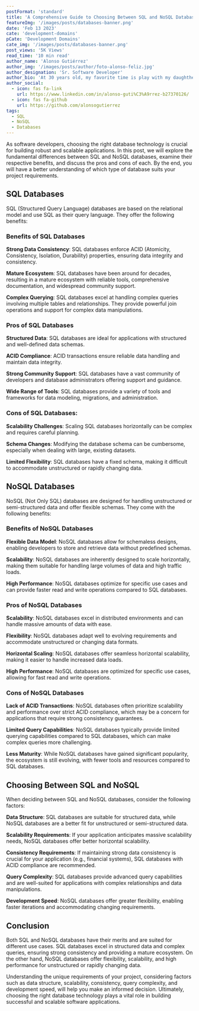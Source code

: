 ```yaml
---
postFormat: 'standard'
title: 'A Comprehensive Guide to Choosing Between SQL and NoSQL Databases'
featureImg: '/images/posts/databases-banner.png'
date: 'Feb 13 2023'
cate: 'development-domains'
pCate: 'Development Domains'
cate_img: '/images/posts/databases-banner.png'
post_views: '5K Views'
read_time: '10 min read'
author_name: 'Alonso Gutiérrez'
author_img: '/images/posts/author/foto-alonso-feliz.jpg'
author_designation: 'Sr. Software Developer'
author_bio: 'At 30 years old, my favorite time is play with my daughther and wife, they are everything for me, without my family I won’t have the motivation to generate my own blog of software engineering topics.'
author_social:
  - icon: fas fa-link
    url: https://www.linkedin.com/in/alonso-guti%C3%A9rrez-b27370126/
  - icon: fas fa-github
    url: https://github.com/alonsogutierrez
tags:
  - SQL
  - NoSQL
  - Databases
---
```


As software developers, choosing the right database technology is crucial for building robust and scalable applications. In this post, we will explore the fundamental differences between SQL and NoSQL databases, examine their respective benefits, and discuss the pros and cons of each. By the end, you will have a better understanding of which type of database suits your project requirements.

## SQL Databases

SQL (Structured Query Language) databases are based on the relational model and use SQL as their query language. They offer the following benefits:

### Benefits of SQL Databases

**Strong Data Consistency**: SQL databases enforce ACID (Atomicity, Consistency, Isolation, Durability) properties, ensuring data integrity and consistency.

**Mature Ecosystem**: SQL databases have been around for decades, resulting in a mature ecosystem with reliable tools, comprehensive documentation, and widespread community support.

**Complex Querying**: SQL databases excel at handling complex queries involving multiple tables and relationships. They provide powerful join operations and support for complex data manipulations.

### Pros of SQL Databases

**Structured Data**: SQL databases are ideal for applications with structured and well-defined data schemas.

**ACID Compliance**: ACID transactions ensure reliable data handling and maintain data integrity.

**Strong Community Support**: SQL databases have a vast community of developers and database administrators offering support and guidance.

**Wide Range of Tools**: SQL databases provide a variety of tools and frameworks for data modeling, migrations, and administration.

### Cons of SQL Databases:

**Scalability Challenges**: Scaling SQL databases horizontally can be complex and requires careful planning.

**Schema Changes**: Modifying the database schema can be cumbersome, especially when dealing with large, existing datasets.

**Limited Flexibility**: SQL databases have a fixed schema, making it difficult to accommodate unstructured or rapidly changing data.

## NoSQL Databases

NoSQL (Not Only SQL) databases are designed for handling unstructured or semi-structured data and offer flexible schemas. They come with the following benefits:

### Benefits of NoSQL Databases

**Flexible Data Model**: NoSQL databases allow for schemaless designs, enabling developers to store and retrieve data without predefined schemas.

**Scalability**: NoSQL databases are inherently designed to scale horizontally, making them suitable for handling large volumes of data and high traffic loads.

**High Performance**: NoSQL databases optimize for specific use cases and can provide faster read and write operations compared to SQL databases.

### Pros of NoSQL Databases

**Scalability**: NoSQL databases excel in distributed environments and can handle massive amounts of data with ease.

**Flexibility**: NoSQL databases adapt well to evolving requirements and accommodate unstructured or changing data formats.

**Horizontal Scaling**: NoSQL databases offer seamless horizontal scalability, making it easier to handle increased data loads.

**High Performance**: NoSQL databases are optimized for specific use cases, allowing for fast read and write operations.

### Cons of NoSQL Databases

**Lack of ACID Transactions**: NoSQL databases often prioritize scalability and performance over strict ACID compliance, which may be a concern for applications that require strong consistency guarantees.

**Limited Query Capabilities**: NoSQL databases typically provide limited querying capabilities compared to SQL databases, which can make complex queries more challenging.

**Less Maturity**: While NoSQL databases have gained significant popularity, the ecosystem is still evolving, with fewer tools and resources compared to SQL databases.

## Choosing Between SQL and NoSQL

When deciding between SQL and NoSQL databases, consider the following factors:

**Data Structure**: SQL databases are suitable for structured data, while NoSQL databases are a better fit for unstructured or semi-structured data.

**Scalability Requirements**: If your application anticipates massive scalability needs, NoSQL databases offer better horizontal scalability.

**Consistency Requirements**: If maintaining strong data consistency is crucial for your application (e.g., financial systems), SQL databases with ACID compliance are recommended.

**Query Complexity**: SQL databases provide advanced query capabilities and are well-suited for applications with complex relationships and data manipulations.

**Development Speed**: NoSQL databases offer greater flexibility, enabling faster iterations and accommodating changing requirements.

## Conclusion

Both SQL and NoSQL databases have their merits and are suited for different use cases. SQL databases excel in structured data and complex queries, ensuring strong consistency and providing a mature ecosystem. On the other hand, NoSQL databases offer flexibility, scalability, and high performance for unstructured or rapidly changing data.

Understanding the unique requirements of your project, considering factors such as data structure, scalability, consistency, query complexity, and development speed, will help you make an informed decision. Ultimately, choosing the right database technology plays a vital role in building successful and scalable software applications.
